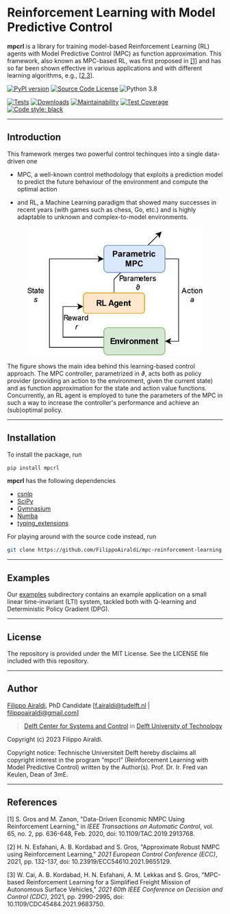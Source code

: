 # Reinforcement Learning with Model Predictive Control

**mpcrl** is a library for training model-based Reinforcement Learning (RL) agents with Model Predictive Control (MPC) as function approximation. This framework, also known as MPC-based RL, was first proposed in [[1]](#1) and has so far been shown effective in various applications and with different learning algorithms, e.g., [[2](#2),[3](#3)].

[![PyPI version](https://badge.fury.io/py/mpcrl.svg)](https://badge.fury.io/py/mpcrl)
[![Source Code License](https://img.shields.io/badge/license-MIT-blueviolet)](https://github.com/FilippoAiraldi/casadi-nlp/blob/release/LICENSE)
![Python 3.8](https://img.shields.io/badge/python->=3.8-green.svg)

[![Tests](https://github.com/FilippoAiraldi/mpc-reinforcement-learning/actions/workflows/ci.yml/badge.svg)](https://github.com/FilippoAiraldi/mpc-reinforcement-learning/actions/workflows/ci.yml)
[![Downloads](https://pepy.tech/badge/mpcrl)](https://pepy.tech/project/mpcrl)
[![Maintainability](https://api.codeclimate.com/v1/badges/ae755de23bae510c09ef/maintainability)](https://codeclimate.com/github/FilippoAiraldi/mpc-rl/maintainability)
[![Test Coverage](https://api.codeclimate.com/v1/badges/ae755de23bae510c09ef/test_coverage)](https://codeclimate.com/github/FilippoAiraldi/mpc-rl/test_coverage)
[![Code style: black](https://img.shields.io/badge/code%20style-black-000000.svg)](https://github.com/psf/black)

---

## Introduction

This framework merges two powerful control techinques into a single data-driven one

- MPC, a well-known control methodology that exploits a prediction model to predict the future behaviour of the environment and compute the optimal action

- and RL, a Machine Learning paradigm that showed many successes in recent years (with  games such as chess, Go, etc.) and is highly adaptable to unknown and complex-to-model environments.

<div align="center">
  <img src="https://raw.githubusercontent.com/FilippoAiraldi/mpc-reinforcement-learning/main/resources/mpcrl-diagram.png" alt="mpcrl-diagram" height="300">
</div>

The figure shows the main idea behind this learning-based control approach. The MPC controller, parametrized in $\vartheta$, acts both as policy provider (providing an action to the environment, given the current state) and as function approximation for the state and action value functions. Concurrently, an RL agent is employed to tune the parameters of the MPC in such a way to increase the controller's performance and achieve an (sub)optimal policy.

---

## Installation

To install the package, run

```bash
pip install mpcrl
```

**mpcrl** has the following dependencies

- [csnlp](https://pypi.org/project/csnlp/)
- [SciPy](https://scipy.org/)
- [Gymnasium](https://gymnasium.farama.org/)
- [Numba](https://numba.pydata.org/)
- [typing_extensions](https://pypi.org/project/typing-extensions/)

For playing around with the source code instead, run

```bash
git clone https://github.com/FilippoAiraldi/mpc-reinforcement-learning.git
```

---

## Examples

Our [examples](https://github.com/FilippoAiraldi/mpc-reinforcement-learning/tree/main/examples) subdirectory contains an example application on a small linear time-invariant (LTI) system, tackled both with Q-learning and Deterministic Policy Gradient (DPG).

---

## License

The repository is provided under the MIT License. See the LICENSE file included with this repository.

---

## Author

[Filippo Airaldi](https://www.tudelft.nl/staff/f.airaldi/), PhD Candidate [f.airaldi@tudelft.nl | filippoairaldi@gmail.com]

> [Delft Center for Systems and Control](https://www.tudelft.nl/en/3me/about/departments/delft-center-for-systems-and-control/) in [Delft University of Technology](https://www.tudelft.nl/en/)

Copyright (c) 2023 Filippo Airaldi.

Copyright notice: Technische Universiteit Delft hereby disclaims all copyright interest in the program “mpcrl” (Reinforcement Learning with Model Predictive Control) written by the Author(s). Prof. Dr. Ir. Fred van Keulen, Dean of 3mE.

---

## References

<a id="1">[1]</a>
S. Gros and M. Zanon, "Data-Driven Economic NMPC Using Reinforcement Learning," in _IEEE Transactions on Automatic Control_, vol. 65, no. 2, pp. 636-648, Feb. 2020, doi: 10.1109/TAC.2019.2913768.

<a id="2">[2]</a>
H. N. Esfahani, A. B. Kordabad and S. Gros, "Approximate Robust NMPC using Reinforcement Learning," _2021 European Control Conference (ECC)_, 2021, pp. 132-137, doi: 10.23919/ECC54610.2021.9655129.

<a id="3">[3]</a>
W. Cai, A. B. Kordabad, H. N. Esfahani, A. M. Lekkas and S. Gros, "MPC-based Reinforcement Learning for a Simplified Freight Mission of Autonomous Surface Vehicles," _2021 60th IEEE Conference on Decision and Control (CDC)_, 2021, pp. 2990-2995, doi: 10.1109/CDC45484.2021.9683750.
